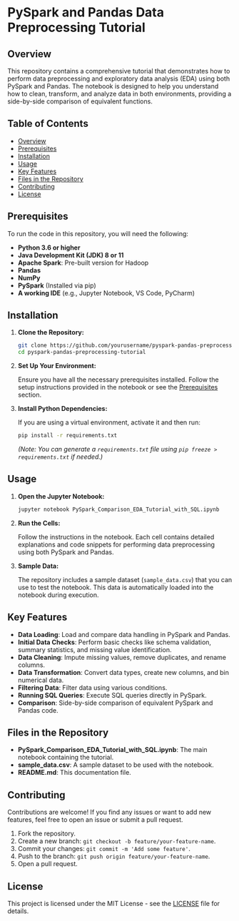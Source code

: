 # PySpark and Pandas Data Preprocessing Tutorial

## Overview

This repository contains a comprehensive tutorial that demonstrates how to perform data preprocessing and exploratory data analysis (EDA) using both PySpark and Pandas. The notebook is designed to help you understand how to clean, transform, and analyze data in both environments, providing a side-by-side comparison of equivalent functions.

## Table of Contents

- [Overview](#overview)
- [Prerequisites](#prerequisites)
- [Installation](#installation)
- [Usage](#usage)
- [Key Features](#key-features)
- [Files in the Repository](#files-in-the-repository)
- [Contributing](#contributing)
- [License](#license)

## Prerequisites

To run the code in this repository, you will need the following:

- **Python 3.6 or higher**
- **Java Development Kit (JDK) 8 or 11**
- **Apache Spark**: Pre-built version for Hadoop
- **Pandas**
- **NumPy**
- **PySpark** (Installed via pip)
- **A working IDE** (e.g., Jupyter Notebook, VS Code, PyCharm)

## Installation

1. **Clone the Repository:**

   ```bash
   git clone https://github.com/yourusername/pyspark-pandas-preprocessing-tutorial.git
   cd pyspark-pandas-preprocessing-tutorial
   ```

2. **Set Up Your Environment:**

   Ensure you have all the necessary prerequisites installed. Follow the setup instructions provided in the notebook or see the [Prerequisites](#prerequisites) section.

3. **Install Python Dependencies:**

   If you are using a virtual environment, activate it and then run:

   ```bash
   pip install -r requirements.txt
   ```

   *(Note: You can generate a `requirements.txt` file using `pip freeze > requirements.txt` if needed.)*

## Usage

1. **Open the Jupyter Notebook:**

   ```bash
   jupyter notebook PySpark_Comparison_EDA_Tutorial_with_SQL.ipynb
   ```

2. **Run the Cells:**

   Follow the instructions in the notebook. Each cell contains detailed explanations and code snippets for performing data preprocessing using both PySpark and Pandas.

3. **Sample Data:**

   The repository includes a sample dataset (`sample_data.csv`) that you can use to test the notebook. This data is automatically loaded into the notebook during execution.

## Key Features

- **Data Loading**: Load and compare data handling in PySpark and Pandas.
- **Initial Data Checks**: Perform basic checks like schema validation, summary statistics, and missing value identification.
- **Data Cleaning**: Impute missing values, remove duplicates, and rename columns.
- **Data Transformation**: Convert data types, create new columns, and bin numerical data.
- **Filtering Data**: Filter data using various conditions.
- **Running SQL Queries**: Execute SQL queries directly in PySpark.
- **Comparison**: Side-by-side comparison of equivalent PySpark and Pandas code.

## Files in the Repository

- **PySpark_Comparison_EDA_Tutorial_with_SQL.ipynb**: The main notebook containing the tutorial.
- **sample_data.csv**: A sample dataset to be used with the notebook.
- **README.md**: This documentation file.

## Contributing

Contributions are welcome! If you find any issues or want to add new features, feel free to open an issue or submit a pull request.

1. Fork the repository.
2. Create a new branch: `git checkout -b feature/your-feature-name`.
3. Commit your changes: `git commit -m 'Add some feature'`.
4. Push to the branch: `git push origin feature/your-feature-name`.
5. Open a pull request.

## License

This project is licensed under the MIT License - see the [LICENSE](LICENSE) file for details.


